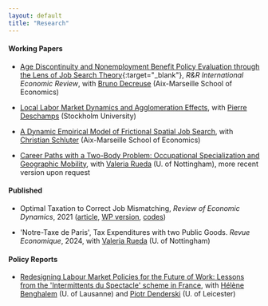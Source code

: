 ```yaml
---
layout: default
title: "Research"
---
```


#### Working Papers
- [Age Discontinuity and Nonemployment Benefit Policy Evaluation through the Lens of Job Search Theory](assets/papers/RDD_age_disc.pdf){:target="_blank"}, *R&R International Economic Review*, with [Bruno Decreuse](https://sites.google.com/site/brunodecreuseecon/) (Aix-Marseille School of Economics)

- [Local Labor Market Dynamics and Agglomeration Effects](https://papers.ssrn.com/sol3/papers.cfm?abstract_id=3941989), with [Pierre Deschamps](https://sites.google.com/site/pierredeschampsecon/) (Stockholm University)

- [A Dynamic Empirical Model of Frictional Spatial Job Search](https://papers.ssrn.com/sol3/papers.cfm?abstract_id=4517222), with [Christian Schluter](https://christianschluter.github.io/) (Aix-Marseille School of Economics)

- [Career Paths with a Two-Body Problem: Occupational Specialization and Geographic Mobility](https://research.upjohn.org/up_workingpapers/346/), with [Valeria Rueda](https://www.valeriarueda.org/) (U. of Nottingham), more recent version upon request

#### Published
- Optimal Taxation to Correct Job Mismatching, *Review of Economic Dynamics*, 2021 ([article](https://www.sciencedirect.com/science/article/abs/pii/S1094202520300934#preview-section-cited-by), [WP version](assets/papers/opmismatch.pdf), [codes](https://github.com/gwilemme/Opmismatch/))

- 'Notre-Taxe de Paris', Tax Expenditures with two Public Goods. *Revue Economique*, 2024, with [Valeria Rueda](https://www.valeriarueda.org/) (U. of Nottingham)

#### Policy Reports
- [Redesigning Labour Market Policies for the Future of Work: Lessons from the 'Intermittents du Spectacle' scheme in France](https://figshare.le.ac.uk/articles/report/Redesigning_Labour_Market_Policies_for_the_Future_of_Work_Lessons_from_the_Intermittents_du_Spectacle_scheme_in_France/24793638), with [Hélène Benghalem](https://sites.google.com/view/helenebenghalem) (U. of Lausanne) and [Piotr Denderski](https://sites.google.com/site/piotrdenderski/) (U. of Leicester)
